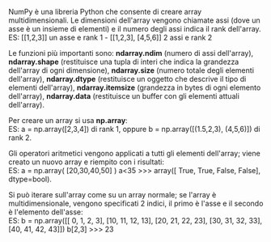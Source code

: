 NumPy è una libreria Python che consente di creare array multidimensionali. 
Le dimensioni dell'array vengono chiamate assi (dove un asse è un insieme di elementi) e il numero degli assi indica il rank dell'array.   
ES: [[1,2,3]] un asse e rank 1      -      [[1,2,3], [4,5,6]] 2 assi e rank 2

Le funzioni più importanti sono: **ndarray.ndim** (numero di assi dell'array), **ndarray.shape** (restituisce una tupla di interi che indica la grandezza dell'array di ogni dimensione), **ndarray.size** (numero totale degli elementi dell'array), **ndarray.dtype** (restituisce un oggetto che descrive il tipo di elementi dell'array), **ndarray.itemsize** (grandezza in bytes di ogni elemento dell'array), **ndarray.data** (restituisce un buffer con gli elementi attuali dell'array).  

Per creare un array si usa **np.array**:    
ES: a = np.array([2,3,4]) di rank 1,  oppure b = np.array([(1.5,2,3), (4,5,6)]) di rank 2.  

Gli operatori aritmetici vengono applicati a tutti gli elementi dell'array; viene creato un nuovo array e riempito con i risultati:    
ES: a = np.array( [20,30,40,50] ) a<35 >>> array([ True, True, False, False], dtype=bool).  

Si può iterare sull'array come su un array normale; se l'array è multidimensionale, vengono specificati 2 indici, il primo è l'asse e il secondo è l'elemento dell'asse:  
ES: b = np.array([[ 0,  1,  2,  3],
       [10, 11, 12, 13],
       [20, 21, 22, 23],
       [30, 31, 32, 33],
       [40, 41, 42, 43]])
    b[2,3] >>> 23  
    
    

